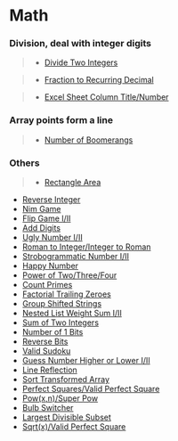 # Math

### Division, deal with integer digits

> * [Divide Two Integers](divide_two_integers.md)

> * [Fraction to Recurring Decimal](fraction_to_recurring_decimal.md)

> * [Excel Sheet Column Title/Number](excel_sheet_column_title.md)

### Array points form a line

> * [Number of Boomerangs](number_of_boomerangs.md)

### Others

> * [Rectangle Area](rectangle_area.md)

 * [Reverse Integer](reverse_integer.md)
 * [Nim Game](nim_game.md)
 * [Flip Game I/II](flip_game.md)
 * [Add Digits](add_digits.md)
 * [Ugly Number I/II](ugly_number.md)
 * [Roman to Integer/Integer to Roman](roman_to_integer.md)
 * [Strobogrammatic Number I/II](strobogrammatic_number.md)
 * [Happy Number](happy_number.md)
 * [Power of Two/Three/Four](power_of_two.md)
 * [Count Primes](count_primes.md)
 * [Factorial Trailing Zeroes](factorial_trailing_zeroes.md)
 * [Group Shifted Strings](group_shifted_strings.md)
 * [Nested List Weight Sum I/II](nested_list_weight_sum.md)
 * [Sum of Two Integers](sum_of_two_integers.md)
 * [Number of 1 Bits](number_of_1_bits.md)
 * [Reverse Bits](reverse_bits.md)
 * [Valid Sudoku](valid_sudoku.md)
 * [Guess Number Higher or Lower I/II](guess_number_higher_or_lower.md)
 * [Line Reflection](line_reflection.md)
 * [Sort Transformed Array](sort_transformed_array.md)
 * [Perfect Squares/Valid Perfect Square](perfect_squares.md)
 * [Pow(x,n)/Super Pow](pow_x_n.md)
 * [Bulb Switcher](bulb_switcher.md)
 * [Largest Divisible Subset](largest_divisible_subset.md)
 * [Sqrt(x)/Valid Perfect Square](sqrt_x.md)
